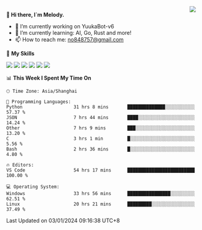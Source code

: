 <a href="#">
  <img align="right" src="https://github-readme-stats.vercel.app/api?username=melodyyuuka&count_private=true&show_icons=true" />
</a>

**👋 Hi there, I`m Melody.**

- 🔭 I’m currently working on YuukaBot-v6
- 🌱 I’m currently learning: AI, Go, Rust and more!
- 📫 How to reach me: no848757@gmail.com

🌟 **My Skills** 

![](https://img.shields.io/badge/-Python-3e74a2?style=flat-square&logo=Python&logoColor=fff)
![](https://img.shields.io/badge/-Java-007396?style=flat-square&logo=OpenJDK&logoColor=fff)
![](https://img.shields.io/badge/-Node.js-339933?style=flat-square&logo=Node.js&logoColor=fff)
![](https://img.shields.io/badge/-Git-f05032?style=flat-square&logo=git&logoColor=fff)
![](https://img.shields.io/badge/-PostgreSQL-4169e1?style=flat-square&logo=PostgreSQL&logoColor=fff)
![](https://img.shields.io/badge/-VSCode-007acc?style=flat-square&logo=Visual-Studio-Code&logoColor=fff)


<!--START_SECTION:waka-->
📊 **This Week I Spent My Time On** 

```text
🕑︎ Time Zone: Asia/Shanghai

💬 Programming Languages: 
Python                   31 hrs 8 mins       ██████████████░░░░░░░░░░░   57.37 % 
JSON                     7 hrs 44 mins       ████░░░░░░░░░░░░░░░░░░░░░   14.24 % 
Other                    7 hrs 9 mins        ███░░░░░░░░░░░░░░░░░░░░░░   13.20 % 
C                        3 hrs 1 min         █░░░░░░░░░░░░░░░░░░░░░░░░    5.56 % 
Bash                     2 hrs 36 mins       █░░░░░░░░░░░░░░░░░░░░░░░░    4.80 % 

🔥 Editors: 
VS Code                  54 hrs 17 mins      █████████████████████████   100.00 % 

💻 Operating System: 
Windows                  33 hrs 56 mins      ████████████████░░░░░░░░░   62.51 % 
Linux                    20 hrs 21 mins      █████████░░░░░░░░░░░░░░░░   37.49 % 
```


 Last Updated on 03/01/2024 09:16:38 UTC+8
<!--END_SECTION:waka-->
